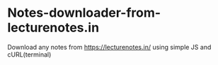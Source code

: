 # Notes-downloader-from-lecturenotes.in
Download any notes from https://lecturenotes.in/ using simple JS and cURL(terminal)
